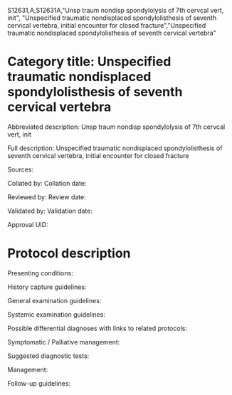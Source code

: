 S12631,A,S12631A,"Unsp traum nondisp spondylolysis of 7th cervcal vert, init", "Unspecified traumatic nondisplaced spondylolisthesis of seventh cervical vertebra, initial encounter for closed fracture","Unspecified traumatic nondisplaced spondylolisthesis of seventh cervical vertebra"
# Category title: Unspecified traumatic nondisplaced spondylolisthesis of seventh cervical vertebra

Abbreviated description: Unsp traum nondisp spondylolysis of 7th cervcal vert, init

Full description: Unspecified traumatic nondisplaced spondylolisthesis of seventh cervical vertebra, initial encounter for closed fracture

Sources:

Collated by:
Collation date:

Reviewed by:
Review date:

Validated by:
Validation date:

Approval UID:

# Protocol description

Presenting conditions:

History capture guidelines:

General examination guidelines:

Systemic examination guidelines:

Possible differential diagnoses with links to related protocols:

Symptomatic / Palliative management:

Suggested diagnostic tests:

Management:

Follow-up guidelines:
